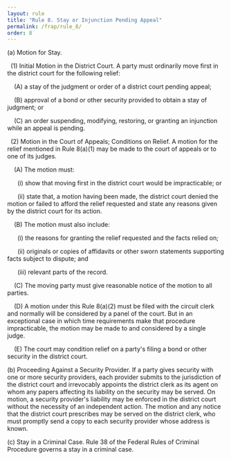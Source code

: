 ```yaml
---
layout: rule
title: "Rule 8. Stay or Injunction Pending Appeal"
permalink: /frap/rule_8/
order: 8
---
```


(a) Motion for Stay.


&nbsp;&nbsp;(1) Initial Motion in the District Court. A party must ordinarily move first in the district court for the following relief:


&nbsp;&nbsp;&nbsp;&nbsp;(A) a stay of the judgment or order of a district court pending appeal;


&nbsp;&nbsp;&nbsp;&nbsp;(B) approval of a bond or other security provided to obtain a stay of judgment; or


&nbsp;&nbsp;&nbsp;&nbsp;(C) an order suspending, modifying, restoring, or granting an injunction while an appeal is pending.


&nbsp;&nbsp;(2) Motion in the Court of Appeals; Conditions on Relief. A motion for the relief mentioned in Rule 8(a)(1) may be made to the court of appeals or to one of its judges.


&nbsp;&nbsp;&nbsp;&nbsp;(A) The motion must:


&nbsp;&nbsp;&nbsp;&nbsp;&nbsp;&nbsp;(i) show that moving first in the district court would be impracticable; or


&nbsp;&nbsp;&nbsp;&nbsp;&nbsp;&nbsp;(ii) state that, a motion having been made, the district court denied the motion or failed to afford the relief requested and state any reasons given by the district court for its action.


&nbsp;&nbsp;&nbsp;&nbsp;(B) The motion must also include:


&nbsp;&nbsp;&nbsp;&nbsp;&nbsp;&nbsp;(i) the reasons for granting the relief requested and the facts relied on;


&nbsp;&nbsp;&nbsp;&nbsp;&nbsp;&nbsp;(ii) originals or copies of affidavits or other sworn statements supporting facts subject to dispute; and


&nbsp;&nbsp;&nbsp;&nbsp;&nbsp;&nbsp;(iii) relevant parts of the record.


&nbsp;&nbsp;&nbsp;&nbsp;(C) The moving party must give reasonable notice of the motion to all parties.


&nbsp;&nbsp;&nbsp;&nbsp;(D) A motion under this Rule 8(a)(2) must be filed with the circuit clerk and normally will be considered by a panel of the court. But in an exceptional case in which time requirements make that procedure impracticable, the motion may be made to and considered by a single judge.


&nbsp;&nbsp;&nbsp;&nbsp;(E) The court may condition relief on a party's filing a bond or other security in the district court.


(b) Proceeding Against a Security Provider. If a party gives security with one or more security providers, each provider submits to the jurisdiction of the district court and irrevocably appoints the district clerk as its agent on whom any papers affecting its liability on the security may be served. On motion, a security provider's liability may be enforced in the district court without the necessity of an independent action. The motion and any notice that the district court prescribes may be served on the district clerk, who must promptly send a copy to each security provider whose address is known.


(c) Stay in a Criminal Case. Rule 38 of the Federal Rules of Criminal Procedure governs a stay in a criminal case.